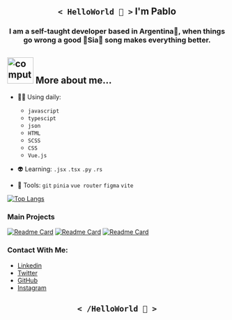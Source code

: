 
<h2 align='center'><code>< HelloWorld 🖖 ></code>   I'm Pablo</h2>
<h3 align='center'>I am a self-taught developer based in Argentina🐋, when things go wrong a good 🍙Sia🍙 song makes everything better.</h3>

<div>
  <h2><img src="http://www.nyan.cat/cats/original.gif" alt="computer" width="60"> More about me...</h2>
</div>
  
- 🧙‍♂️ Using daily: 
   - `javascript` 
   - `typescipt` 
   - `json` 
   - `HTML` 
   - `SCSS` 
   - `CSS` 
   - `Vue.js`
  
- 👽 Learning: `.jsx` `.tsx` `.py` `.rs` 

- 🤖 Tools: `git` `pinia` `vue router` `figma` `vite`
  
[![Top Langs](https://github-readme-stats.vercel.app/api/top-langs/?username=pablobenito2001&layout=compact)](https://github.com/pablobenito2001)
  
### Main Projects
  
[![Readme Card](https://github-readme-stats.vercel.app/api/pin/?username=anuraghazra&repo=github-readme-stats)](https://github.com/pablobenito2001/MyMyGradient.git)
[![Readme Card](https://github-readme-stats.vercel.app/api/pin/?username=anuraghazra&repo=github-readme-stats)](https://github.com/pablobenito2001/PokeFind-SupraVersion.git)
[![Readme Card](https://github-readme-stats.vercel.app/api/pin/?username=anuraghazra&repo=github-readme-stats)](https://github.com/pablobenito2001/TerritoryDS.git)

### Contact With Me:
- [Linkedin](https://www.linkedin.com/in/pablo-benito-53610b222/)
- [Twitter](https://twitter.com/PlaggbySia)
- [GitHub](https://github.com/PabloBenitoAR)
- [Instagram](https://www.instagram.com/gallade2001/)
  
<h2 align='center'><code>< /HelloWorld 🖖 ></code></h2>

